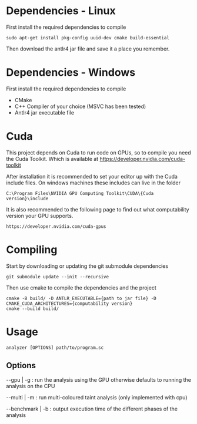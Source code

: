 # Dependencies - Linux
First install the required dependencies to compile

    sudo apt-get install pkg-config uuid-dev cmake build-essential

Then download the antlr4 jar file and save it a place you remember.

# Dependencies - Windows
First install the required dependencies to compile

- CMake
- C++ Compiler of your choice (MSVC has been tested)
- Antlr4 jar executable file


# Cuda
This project depends on Cuda to run code on GPUs, so to compile you need the Cuda Toolkit.
Which is available at https://developer.nvidia.com/cuda-toolkit

After installation it is recommended to set your editor up with the Cuda include files. On windows machines these includes can live in the folder

`C:\Program Files\NVIDIA GPU Computing Toolkit\CUDA\{Cuda version}\include`

It is also recommended to the following page to find out what computability version your GPU supports.

`https://developer.nvidia.com/cuda-gpus`

# Compiling

Start by downloading or updating the git submodule dependencies

    git submodule update --init --recursive

Then use cmake to compile the dependencies and the project

    cmake -B build/ -D ANTLR_EXECUTABLE={path to jar file} -D CMAKE_CUDA_ARCHITECTURES={computability version}
    cmake --build build/


# Usage

    analyzer [OPTIONS] path/to/program.sc

## Options
--gpu | -g : run the analysis using the GPU otherwise defaults to running the analysis on the CPU

--multi | -m : run multi-coloured taint analysis (only implemented with cpu)

--benchmark | -b : output execution time of the different phases of the analysis

